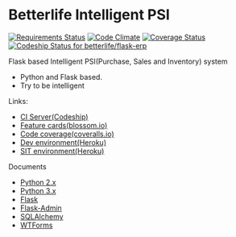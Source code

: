 
# Betterlife Intelligent PSI 
[![Requirements Status](https://requires.io/github/betterlife/flask-erp/requirements.svg?branch=master)](https://requires.io/github/betterlife/flask-erp/requirements/?branch=master) 
[![Code Climate](https://codeclimate.com/github/betterlife/flask-erp/badges/gpa.svg)](https://codeclimate.com/github/betterlife/flask-erp)
[![Coverage Status](https://coveralls.io/repos/betterlife/flask-erp/badge.svg?branch=enhance%2Fbadges&service=github)](https://coveralls.io/github/betterlife/flask-erp?branch=master)
[![Codeship Status for betterlife/flask-erp](https://codeship.com/projects/9db8e7f0-fc6b-0132-1131-46c0998097e0/status?branch=master)](https://codeship.com/projects/87463)

Flask based Intelligent PSI(Purchase, Sales and Inventory) system

- Python and Flask based.
- Try to be intelligent

Links:

  - [CI Server(Codeship)](https://codeship.com/projects/87463)
  - [Feature cards(blossom.io)](https://www.blossom.io/app/rqcbha2bizepjjw27h3ztqa7ke/fxnyifnw4zbo5bqt56cwgzlhpi/board)
  - [Code coverage(coveralls.io)](https://coveralls.io/github/betterlife/flask-erp)
  - [Dev environment(Heroku)](http://betterlife-flask-dev.herokuapp.com/)
  - [SIT environment(Heroku)](http://betterlife-flask.herokuapp.com/)

Documents
  - [Python 2.x](https://docs.python.org/2/)
  - [Python 3.x](https://docs.python.org/3/)
  - [Flask](http://flask.pocoo.org/docs/dev/)
  - [Flask-Admin](http://flask-admin.readthedocs.org/en/latest/)
  - [SQLAlchemy](http://docs.sqlalchemy.org/en/rel_1_0/)
  - [WTForms](http://wtforms.readthedocs.org/en/latest/forms.html)


